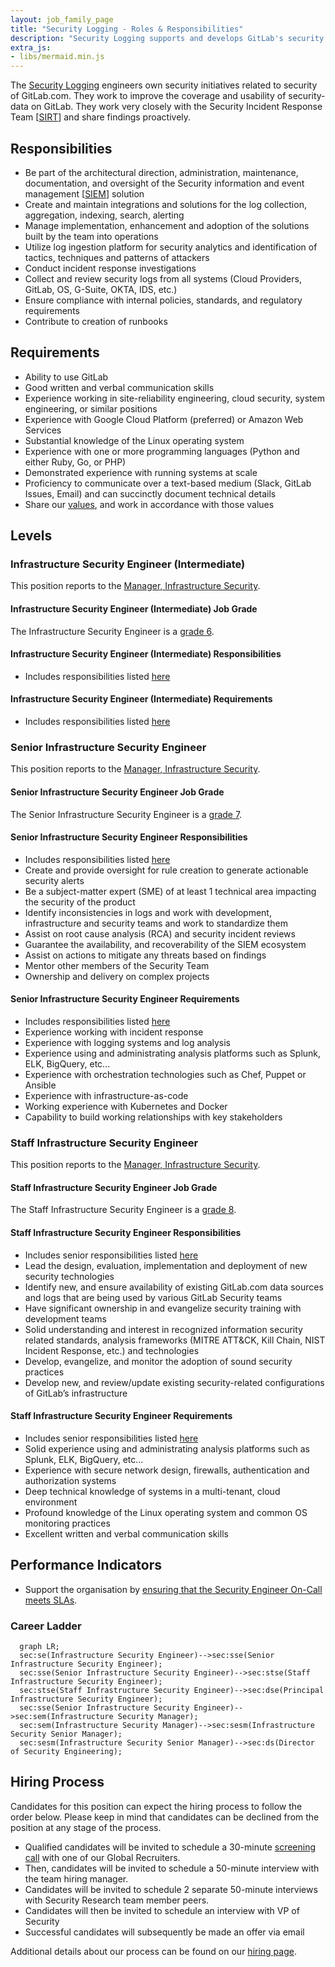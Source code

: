 ```yaml
---
layout: job_family_page
title: "Security Logging - Roles & Responsibilities"
description: "Security Logging supports and develops GitLab's security log ingestion platform."
extra_js:
- libs/mermaid.min.js
---
```


The [Security Logging](/handbook/security/) engineers own security initiatives related to security of GitLab.com.
They work to improve the coverage and usability of security-data on GitLab.
They work very closely with the Security Incident Response Team [[SIRT](https://about.gitlab.com/handbook/security/security-operations/sirt/)] and share findings proactively.

## Responsibilities

* Be part of the architectural direction, administration, maintenance, documentation, and oversight of the Security information and event management [[SIEM](https://en.wikipedia.org/wiki/Security_information_and_event_management)] solution
* Create and maintain integrations and solutions for the log collection, aggregation, indexing, search, alerting
* Manage implementation, enhancement and adoption of the solutions built by the team into operations
* Utilize log ingestion platform for security analytics and identification of tactics, techniques and patterns of attackers
* Conduct incident response investigations
* Collect and review security logs from all systems (Cloud Providers, GitLab, OS, G-Suite, OKTA, IDS, etc.)
* Ensure compliance with internal policies, standards, and regulatory requirements
* Contribute to creation of runbooks

## Requirements

* Ability to use GitLab
* Good written and verbal communication skills
* Experience working in site-reliability engineering, cloud security, system engineering, or similar positions
* Experience with Google Cloud Platform (preferred) or Amazon Web Services
* Substantial knowledge of the Linux operating system
* Experience with one or more programming languages (Python and either Ruby, Go, or PHP)
* Demonstrated experience with running systems at scale
* Proficiency to communicate over a text-based medium (Slack, GitLab Issues, Email) and can succinctly document technical details
* Share our [values](/handbook/values/), and work in accordance with those values

## Levels

### Infrastructure Security Engineer (Intermediate)

This position reports to the [Manager, Infrastructure Security](#manager-infrastructure-security).

#### Infrastructure Security Engineer (Intermediate) Job Grade

The Infrastructure Security Engineer is a [grade 6](/handbook/total-rewards/compensation/compensation-calculator/#gitlab-job-grades).

#### Infrastructure Security Engineer (Intermediate) Responsibilities

* Includes responsibilities listed [here](#responsibilities)

#### Infrastructure Security Engineer (Intermediate) Requirements

* Includes responsibilities listed [here](#requirements)

### Senior Infrastructure Security Engineer

This position reports to the [Manager, Infrastructure Security](#manager-infrastructure-security).

#### Senior Infrastructure Security Engineer Job Grade

The Senior Infrastructure Security Engineer is a [grade 7](/handbook/total-rewards/compensation/compensation-calculator/#gitlab-job-grades).

#### Senior Infrastructure Security Engineer Responsibilities

* Includes responsibilities listed [here](#requirements)
* Create and provide oversight for rule creation to generate actionable security alerts
* Be a subject-matter expert (SME) of at least 1 technical area impacting the security of the product
* Identify inconsistencies in logs and work with development, infrastructure and security teams and work to standardize them
* Assist on root cause analysis (RCA) and security incident reviews
* Guarantee the availability, and recoverability of the SIEM ecosystem
* Assist on actions to mitigate any threats based on findings
* Mentor other members of the Security Team
* Ownership and delivery on complex projects

#### Senior Infrastructure Security Engineer Requirements

* Includes responsibilities listed [here](#requirements)
* Experience working with incident response
* Experience with logging systems and log analysis
* Experience using and administrating analysis platforms such as Splunk, ELK, BigQuery, etc...
* Experience with orchestration technologies such as Chef, Puppet or Ansible
* Experience with infrastructure-as-code
* Working experience with Kubernetes and Docker
* Capability to build working relationships with key stakeholders

### Staff Infrastructure Security Engineer
This position reports to the [Manager, Infrastructure Security](#manager-infrastructure-security).

#### Staff Infrastructure Security Engineer Job Grade
The Staff Infrastructure Security Engineer is a [grade 8](/handbook/total-rewards/compensation/compensation-calculator/#gitlab-job-grades).

#### Staff Infrastructure Security Engineer Responsibilities

* Includes senior responsibilities listed [here](#senior-security-logging-engineer-responsibilities)
* Lead the design, evaluation, implementation and deployment of new security technologies
* Identify new, and ensure availability of existing GitLab.com data sources and logs that are being used by various GitLab Security teams
* Have significant ownership in and evangelize security training with development teams
* Solid understanding and interest in recognized information security related standards, analysis frameworks (MITRE ATT&CK, Kill Chain, NIST Incident Response, etc.) and technologies
* Develop, evangelize, and monitor the adoption of sound security practices
* Develop new, and review/update existing security-related configurations of GitLab’s infrastructure

#### Staff Infrastructure Security Engineer Requirements

* Includes senior responsibilities listed [here](#senior-security-logging-engineer-requirements)
* Solid experience using and administrating analysis platforms such as Splunk, ELK, BigQuery, etc...
* Experience with secure network design, firewalls, authentication and authorization systems
* Deep technical knowledge of systems in a multi-tenant, cloud environment
* Profound knowledge of the Linux operating system and common OS monitoring practices
* Excellent written and verbal communication skills

## Performance Indicators

* Support the organisation by [ensuring that the Security Engineer On-Call meets SLAs](/handbook/security/performance-indicators/#sirt-former-security-operations-page-volume).

### Career Ladder

```mermaid
  graph LR;
  sec:se(Infrastructure Security Engineer)-->sec:sse(Senior Infrastructure Security Engineer);
  sec:sse(Senior Infrastructure Security Engineer)-->sec:stse(Staff Infrastructure Security Engineer);
  sec:stse(Staff Infrastructure Security Engineer)-->sec:dse(Principal Infrastructure Security Engineer);
  sec:sse(Senior Infrastructure Security Engineer)-->sec:sem(Infrastructure Security Manager);
  sec:sem(Infrastructure Security Manager)-->sec:sesm(Infrastructure Security Senior Manager);
  sec:sesm(Infrastructure Security Senior Manager)-->sec:ds(Director of Security Engineering);
```

## Hiring Process

Candidates for this position can expect the hiring process to follow the order below. Please keep in mind that candidates can be declined from the position at any stage of the process.

- Qualified candidates will be invited to schedule a 30-minute [screening call](/handbook/hiring/interviewing/#screening-call) with one of our Global Recruiters.
- Then, candidates will be invited to schedule a 50-minute interview with the team hiring manager.
- Candidates will be invited to schedule 2 separate 50-minute interviews with Security Research team member peers.
- Candidates will then be invited to schedule an interview with VP of Security
- Successful candidates will subsequently be made an offer via email

Additional details about our process can be found on our [hiring page](/handbook/hiring/).
